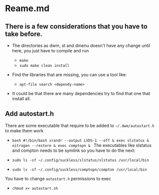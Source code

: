 # Reame.md

## There is a few considerations that you have to take before.

- The directories as dwm, st and dmenu doesn't have any change until here, you just have to compile and run
    - `make`
    - `sudo make clean install`

- Find the libraries that are missing, you can use a tool like:
    - `apt-file search <dependy-name>`

- It could be that there are many dependencies try to find that one that install all.


## Add autostart.h

There are some executable that require to be added to `~/.dwm/autostart.h` to make them work

- `bash
#!/bin/bash
xrandr --output LVDS-1 --off &
exec slstatus &
nitrogen --restore &
exec comptopn &
`
The executables like slstatus and compton needs to be symlink so you have to do the next:

- `sudo ls -sf ~/.config/suckless/slstatus/slstatus /usr/local/bin`
- `sudo ls -sf ~/.config/suckless/comptopn/compton /usr/local/bin`

You have to change `autostart.h` permissions to exec

- `chmod x+ autostart.sh`
